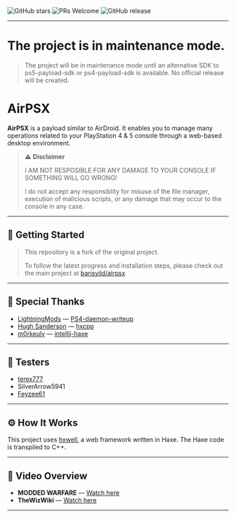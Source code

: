 ![GitHub stars](https://img.shields.io/github/stars/barisyild/airpsx)
![PRs Welcome](https://img.shields.io/badge/PRs-welcome-brightgreen.svg)
![GitHub release](https://img.shields.io/github/v/release/barisyild/airpsx)

---

# The project is in maintenance mode.
> The project will be in maintenance mode until an alternative SDK to ps5-payload-sdk or ps4-payload-sdk is available.
> No official release will be created.

# AirPSX

**AirPSX** is a payload similar to AirDroid. It enables you to manage many operations related to your PlayStation 4 & 5 console through a web-based desktop environment.

> ⚠️ **Disclaimer**
>
> I AM NOT RESPOSIBLE FOR ANY DAMAGE TO YOUR CONSOLE IF SOMETHING WILL GO WRONG!
> 
> I do not accept any responsiblity for misuse of the file manager, execution of malicious scripts, or any damage that may occur to the console in any case.

---

## 🚀 Getting Started

> This repository is a fork of the original project.
> 
> To follow the latest progress and installation steps, please check out the main project at [barisyild/airpsx](https://github.com/barisyild/airpsx)

---

## 🙏 Special Thanks

* [LightningMods](https://github.com/LightningMods) — [PS4-daemon-writeup](https://github.com/LightningMods/PS4-daemon-writeup)
* [Hugh Sanderson](https://github.com/hughsando) — [hxcpp](https://github.com/HaxeFoundation/hxcpp)
* [m0rkeulv](https://github.com/m0rkeulv) — [intellij-haxe](https://github.com/HaxeFoundation/intellij-haxe)

---

## 🧪 Testers

* [terex777](https://x.com/TeRex777_)
* SilverArrow5941
* [Feyzee61](https://github.com/Feyzee61)

---

## ⚙️ How It Works

This project uses [hxwell](https://github.com/hxwell/hxwell), a web framework written in Haxe. The Haxe code is transpiled to C++.

---

## 🎥 Video Overview

* **MODDED WARFARE** — [Watch here](https://www.youtube.com/watch?v=cH7Jx-7Mn4k)
* **TheWizWiki** — [Watch here](https://www.youtube.com/watch?v=ZxOezdneSHg)

---
